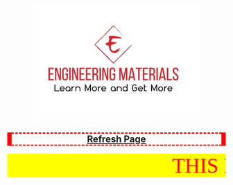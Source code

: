 <html>
<title> ENGINEERING MATERIALS R19 RESULTS </title>
<head>
<style type="text/css">
h2 {
    border-style: dashed;
    border-width: 3px;
    border-left-width: 10px;
    border-right-width: 10px;
    border-color: red;
}
body{
 background-image:url(bg-01.jpg);
 background-size: cover;
 background-attachment: fixed;
 }
 </style>
 </head>
<body>
<script language ="javascript">
<!--hide
var password;
password=prompt('ENTER YOUR HALLTICKET NUMBER ','');
if(password=="19KH1A0501")
{
window.open ("https://drive.google.com/file/d/1FE-lROzHn-msE1RM_273-ehCWNtJCATy/view?usp=sharing");
}
else if(password=="19KH1A0502")
{
window.open ("https://storage.googleapis.com/production-websitebuilder-v1-0-2/022/273022/ohyxSXu9/8c81c626197146ba815f8a78e7134217?fileName=502.pdf");
}
else if(password=="19KH1A0503")
{
window.open ("https://storage.googleapis.com/production-websitebuilder-v1-0-2/022/273022/ohyxSXu9/9ead432eaa074d08bbad46b737c2203c?fileName=503.pdf");
}
else if(password=="19KH1A0504")
{
window.open ("https://storage.googleapis.com/production-websitebuilder-v1-0-2/022/273022/ohyxSXu9/27fa4ea8e9754497acc041a993cf71eb?fileName=504.pdf");
}
else if(password=="19KH1A0505")
{
window.open ("https://storage.googleapis.com/production-websitebuilder-v1-0-2/022/273022/ohyxSXu9/49b4090a9c524057a16314ee4c6461fe?fileName=505.pdf");
}

else if(password=="19KH1A0506")
{
window.open ("https://storage.googleapis.com/production-websitebuilder-v1-0-2/022/273022/ohyxSXu9/ddf87d63f00d4ea0b31a6dad0b303d1d?fileName=506.pdf");
}
else if(password=="19KH1A0507")
{
window.open ("#");
}

else if(password=="19KH1A0508")
{
window.open ("#");
}
else if(password=="19KH1A0509")
{
window.open ("#");
}

else if(password=="19KH1A0510")
{
window.open ("#");
}



else if(password=="19KH1A0511")
{
window.open ("#");
}
else if(password=="19KH1A0512")
{
window.open ("#");
}
else if(password=="19KH1A0513")
{
window.open ("#");
}
else if(password=="19KH1A0514")
{
window.open ("#");
}
else if(password=="19KH1A0515")
{
window.open ("#");
}
else if(password=="19KH1A0516")
{
window.open ("#");
}
else if(password=="19KH1A0517")
{
window.open ("#");
}
else if(password=="19KH1A0518")
{
window.open ("#");
}
else if(password=="19KH1A0519")
{
window.open ("#");
}
else if(password=="19KH1A0520")
{
window.open ("#");
}
else if(password=="19KH1A0521")
{
window.open ("#");
}
else if(password=="19KH1A0522")
{
window.open ("#");
}
else if(password=="19KH1A0523")
{
window.open ("#");
}
else if(password=="19KH1A0524")
{
window.open ("#");
}
else if(password=="19KH1A0525")
{
window.open ("#");
}
else if(password=="19KH1A0526")
{
window.open ("#");
}
else if(password=="19KH1A0527")
{
window.open ("#");
}
else if(password=="19KH1A0528")
{
window.open ("#");
}
else if(password=="19KH1A0529")
{
window.open ("#");
}
else if(password=="19KH1A0530")
{
window.open ("#");
}
else if(password=="19KH1A0531")
{
window.open ("#");
}
else if(password=="19KH1A0532")
{
window.open ("#");
}
else if(password=="19KH1A0533")
{
window.open ("#");
}
else if(password=="19KH1A0534")
{
window.open ("#");
}
else if(password=="19KH1A0535")
{
window.open ("#");
}
else if(password=="19KH1A0536")
{
window.open ("#");
}
else if(password=="19KH1A0537")
{
window.open ("#");
}
else if(password=="19KH1A0538")
{
window.open ("#");
}
else if(password=="19KH1A0539")
{
window.open ("#");
}
else if(password=="19KH1A0540")
{
window.open ("#");
}
else if(password=="19KH1A0541")
{
window.open ("#");
}
else if(password=="19KH1A0542")
{
window.open ("#");
}
else if(password=="19KH1A0543")
{
window.open ("#");
}
else if(password=="19KH1A0544")
{
window.open ("#");
}
else if(password=="19KH1A0545")
{
window.open ("#");
}
else if(password=="19KH1A0546")
{
window.open ("#");
}
else if(password=="19KH1A0547")
{
window.open ("#");
}
else if(password=="19KH1A0548")
{
alert('The Person is Dropped Please Refresh The Page And Check Another Result');
}
else if(password=="19KH1A0549")
{
window.open ("#");
}
else if(password=="19KH1A0550")
{
alert('The Person is Dropped Please Refresh The Page And Check Another Result');
}
else if(password=="19KH1A0551")
{
window.open ("#");
}
else if(password=="19KH1A0552")
{
window.open ("#");
}
else if(password=="19KH1A0553")
{
window.open ("#");
}
else if(password=="19KH1A0554")
{
window.open ("#");
}
else if(password=="19KH1A0555")
{
window.open ("#");
}
else if(password=="19KH1A0556")
{
window.open ("#");
}
else if(password=="19KH1A0557")
{
window.open ("#");
}
else if(password=="19KH1A0558")
{
window.open ("#");
}
else if(password=="19KH1A0559")
{
window.open ("#");
}
else if(password=="19KH1A0560")
{
window.open ("#");
}
else if(password=="19KH1A0561")
{
window.open ("#");
}
else if(password=="19KH1A0562")
{
window.open ("#");
}
else if(password=="19KH1A0563")
{
window.open ("#");
}
else if(password=="19KH1A0564")
{
window.open ("#");
}
else if(password=="19KH1A0565")
{
window.open ("#");
}
else if(password=="19KH1A0566")
{
window.open ("#");
}
else if(password=="19KH1A0567")
{
window.open ("#");
}
else if(password=="19KH1A0568")
{
window.open ("#");
}
else if(password=="19KH1A0569")
{
window.open ("#");
}
else if(password=="19KH1A0570")
{
window.open ("#");
}
else if(password=="19KH1A0571")
{
window.open ("#");
}
else if(password=="19KH1A0572")
{
window.open ("#");
}
else if(password=="19KH1A0573")
{
window.open ("#");
}
else if(password=="19KH1A0574")
{
window.open ("#");
}
else if(password=="19KH1A0575")
{
window.open ("#");
}
else if(password=="19KH1A0576")
{
window.open ("#");
}
else if(password=="19KH1A0577")
{
window.open ("#");
}
else if(password=="19KH1A0578")
{
window.open ("#");
}
else if(password=="19KH1A0579")
{
window.open ("#");
}
else if(password=="19KH1A0580")
{
window.open ("#");
}
else if(password=="19KH1A0581")
{
window.open ("#");
}
else if(password=="19KH1A0582")
{
window.open ("#");
}
else if(password=="19KH1A0583")
{
window.open ("#");
}
else if(password=="19KH1A0584")
{
window.open ("#");
}
else if(password=="19KH1A0585")
{
window.open ("#");
}
else if(password=="19KH1A0586")
{
window.open ("#");
}
else if(password=="19KH1A0587")
{
window.open ("#");
}
else if(password=="19KH1A0588")
{
window.open ("#");
}
else if(password=="19KH1A0589")
{
window.open ("#");
}
else if(password=="19KH1A0590")
{
window.open ("#");
}
else if(password=="19KH1A0591")
{
window.open ("#");
}
else if(password=="19KH1A0592")
{
window.open ("#");
}
else if(password=="19KH1A0593")
{
window.open ("#");
}
else if(password=="19KH1A0594")
{
window.open ("#");
}
else if(password=="19KH1A0595")
{
window.open ("#");
}
else if(password=="19KH1A0596")
{
window.open ("#");
}
else if(password=="19KH1A0597")
{
window.open ("#");
}
else if(password=="19KH1A0598")
{
window.open ("#");
}
else if(password=="19KH1A0599")
{
window.open ("#");
}
else if(password=="19KH1A05A2")
{
window.open ("#");
}
else if(password=="19KH1A05A3")
{
window.open ("#");
}
else if(password=="19KH1A05A4")
{
window.open ("#");
}
else if(password=="19KH1A05A5")
{
window.open ("#");
}
else if(password=="19KH1A05A6")
{
window.open ("#");
}....,
else
{
alert('You Enterd A Wrong Hall Ticket Number Please Refresh The Page And Try Again');
}
function confirmRefresh() {
var okToRefresh = confirm("Do you really want to refresh the page?");
if (okToRefresh)
	{
			setTimeout("location.reload(true);",1500);
	}
}
//-->
</script>
<p align="center"><img src="LOGOG.icon.jpg"></p>
<h2 align="center"><a href="javascript:confirmRefresh();">Refresh Page</a></h2>
<font face="Bernard MT Condensed" size="7" color="red">
<marquee bgcolor="yellow"> THIS PAGE UNDER CONSTRUCTION WILL UPDATE SOON.......THANKYOU </marquee></font> 
</body>
</html>
